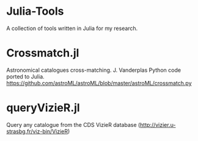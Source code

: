 # Julia-Tools

A collection of tools written in Julia for my research.

# Crossmatch.jl

 Astronomical catalogues cross-matching.  J. Vanderplas Python code
 ported to Julia.
 https://github.com/astroML/astroML/blob/master/astroML/crossmatch.py

# queryVizieR.jl

Query any catalogue from the CDS VizieR database
(http://vizier.u-strasbg.fr/viz-bin/VizieR)

